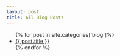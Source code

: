 ```yaml
---
layout: post
title: All Blog Posts
---
```


<ul>
{% for post in site.categories['blog']%}
    <li><a href="{{ post.url }}">{{ post.title }}</a></li>
{% endfor %}
</ul>

